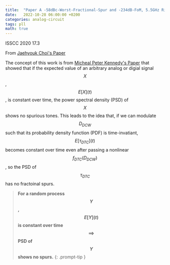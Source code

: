 ```yaml
---
title:  "Paper A -58dBc-Worst-Fractional-Spur and -234dB-FoM, 5.5GHz Ring-DCO-Based Fractional-N DPLL Using a Time-Invariant-Probability Modulator, Generating a Nonlinearity-Robust DTC-Control Word"
date:   2022-10-28 06:00:00 +0200
categories: analog-circuit
tags: pll
math: true
---
```


ISSCC 2020 17.3


From [Jaehyouk Choi's Paper](https://ieeexplore.ieee.org/document/9062948)

The concept of this work is from [Micheal Peter Kennedy's Paper](https://ieeexplore.ieee.org/document/8759073) that showed that if the expected value of an arbitrary analog or digial signal $$X$$, $$E[X](t)$$, is constant over time, the power spectral density (PSD) of $$X$$ shows no spurious tones.
This leads to the idea that, if we can modulate $$D_{DCW}$$ such that its probability density function (PDF) is time-invatiant, $$E[\tau_{DTC}](t)$$ becomes constant over time even after passing a nonlinear $$f_{DTC}(D_{DCW})$$, so the PSD of $$\tau_{DTC}$$ has no fractoinal spurs.


> **For a random process $$Y$$, $$E[Y](t)$$ is constant over time $$\implies$$ PSD of $$Y$$ shows no spurs.**
{: .prompt-tip }
